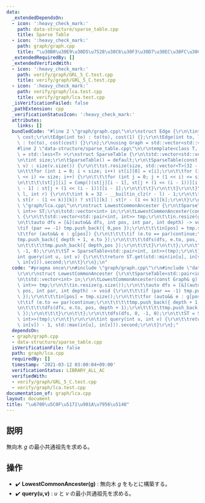 ```yaml
---
data:
  _extendedDependsOn:
  - icon: ':heavy_check_mark:'
    path: data-structure/sparse_table.cpp
    title: Sparse Table
  - icon: ':heavy_check_mark:'
    path: graph/graph.cpp
    title: "\u30B0\u30E9\u30D5\u7528\u30C6\u30F3\u30D7\u30EC\u30FC\u30C8"
  _extendedRequiredBy: []
  _extendedVerifiedWith:
  - icon: ':heavy_check_mark:'
    path: verify/graph/GRL_5_C.test.cpp
    title: verify/graph/GRL_5_C.test.cpp
  - icon: ':heavy_check_mark:'
    path: verify/graph/lca.test.cpp
    title: verify/graph/lca.test.cpp
  _isVerificationFailed: false
  _pathExtension: cpp
  _verificationStatusIcon: ':heavy_check_mark:'
  attributes:
    links: []
  bundledCode: "#line 2 \"graph/graph.cpp\"\n\r\nstruct Edge {\r\n\tint to; long long\
    \ cost;\r\n\tEdge(int to) : to(to), cost(1) {};\r\n\tEdge(int to, long long cost)\
    \ : to(to), cost(cost) {}\r\n};\r\nusing Graph = std::vector<std::vector<Edge>>;\n\
    #line 2 \"data-structure/sparse_table.cpp\"\n\r\ntemplate<class T, class Comp\
    \ = std::less<T> >\r\nstruct SparseTable {\r\n\tstd::vector<std::vector<T>> st;\r\
    \n\tint size;\r\n\tSparseTable() = default;\r\n\tSparseTable(const std::vector<T>&\
    \ v) : size(v.size()) {\r\n\t\tst.resize(size, std::vector<T>(32 - __builtin_clz(size)));\r\
    \n\t\tfor (int i = 0; i < size; i++) st[i][0] = v[i];\r\n\t\tfor (int i = 1; (1\
    \ << i) <= size; i++) {\r\n\t\t\tfor (int j = 0; j + (1 << i) <= size; j++) {\r\
    \n\t\t\t\tst[j][i] = Comp()(st[j][i - 1], st[j + (1 << (i - 1))][i - 1]) ? st[j][i\
    \ - 1] : st[j + (1 << (i - 1))][i - 1];\r\n\t\t\t}\r\n\t\t}\r\n\t}\r\n\tT get(int\
    \ l, int r) {\r\n\t\tint k = 32 - __builtin_clz(r - l) - 1;\r\n\t\treturn Comp()(st[l][k],\
    \ st[r - (1 << k)][k]) ? st[l][k] : st[r - (1 << k)][k];\r\n\t}\r\n};\n#line 4\
    \ \"graph/lca.cpp\"\n\r\nstruct LowestCommonAncester {\r\n\tSparseTable<std::pair<int,\
    \ int>> ST;\r\n\tstd::vector<int> in;\r\n\tLowestCommonAncester(const Graph& g)\
    \ {\r\n\t\tstd::vector<std::pair<int, int>> tmp;\r\n\t\tin.resize(g.size());\r\
    \n\t\tauto dfs = [&](auto&& dfs, int pos, int par, int depth) -> void {\r\n\t\t\
    \tif (par == -1) tmp.push_back({ 0,pos });\r\n\t\t\tin[pos] = tmp.size();\r\n\t\
    \t\tfor (auto&& e : g[pos]) {\r\n\t\t\t\tif (e.to == par)continue;\r\n\t\t\t\t\
    tmp.push_back({ depth + 1, e.to });\r\n\t\t\t\tdfs(dfs, e.to, pos, depth + 1);\r\
    \n\t\t\t\ttmp.push_back({ depth,pos });\r\n\t\t\t}\r\n\t\t};\r\n\t\tdfs(dfs, 0,\
    \ -1, 0);\r\n\t\tST = SparseTable<std::pair<int, int>>(tmp);\r\n\t}\r\n\r\n\t\
    int query(int u, int v) {\r\n\t\treturn ST.get(std::min(in[u], in[v]) - 1, std::max(in[u],\
    \ in[v])).second;\r\n\t}\r\n};\n"
  code: "#pragma once\r\n#include \"graph/graph.cpp\"\r\n#include \"data-structure/sparse_table.cpp\"\
    \r\n\r\nstruct LowestCommonAncester {\r\n\tSparseTable<std::pair<int, int>> ST;\r\
    \n\tstd::vector<int> in;\r\n\tLowestCommonAncester(const Graph& g) {\r\n\t\tstd::vector<std::pair<int,\
    \ int>> tmp;\r\n\t\tin.resize(g.size());\r\n\t\tauto dfs = [&](auto&& dfs, int\
    \ pos, int par, int depth) -> void {\r\n\t\t\tif (par == -1) tmp.push_back({ 0,pos\
    \ });\r\n\t\t\tin[pos] = tmp.size();\r\n\t\t\tfor (auto&& e : g[pos]) {\r\n\t\t\
    \t\tif (e.to == par)continue;\r\n\t\t\t\ttmp.push_back({ depth + 1, e.to });\r\
    \n\t\t\t\tdfs(dfs, e.to, pos, depth + 1);\r\n\t\t\t\ttmp.push_back({ depth,pos\
    \ });\r\n\t\t\t}\r\n\t\t};\r\n\t\tdfs(dfs, 0, -1, 0);\r\n\t\tST = SparseTable<std::pair<int,\
    \ int>>(tmp);\r\n\t}\r\n\r\n\tint query(int u, int v) {\r\n\t\treturn ST.get(std::min(in[u],\
    \ in[v]) - 1, std::max(in[u], in[v])).second;\r\n\t}\r\n};"
  dependsOn:
  - graph/graph.cpp
  - data-structure/sparse_table.cpp
  isVerificationFile: false
  path: graph/lca.cpp
  requiredBy: []
  timestamp: '2021-03-12 03:00:04+09:00'
  verificationStatus: LIBRARY_ALL_AC
  verifiedWith:
  - verify/graph/GRL_5_C.test.cpp
  - verify/graph/lca.test.cpp
documentation_of: graph/lca.cpp
layout: document
title: "\u6700\u5C0F\u5171\u901A\u7956\u5148"
---
```


## 説明
無向木 $g$ の最小共通祖先を求める。

## 操作
- :heavy_check_mark: **LowestCommonAncester(g)** : 無向木 $g$ をもとに構築する。
- :heavy_check_mark: **query(u,v)** : $u$ と $v$ の最小共通祖先を求める。